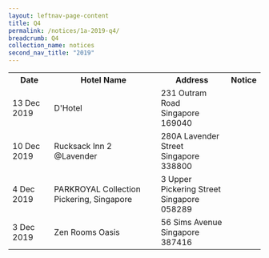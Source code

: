 ```yaml
---
layout: leftnav-page-content
title: Q4 
permalink: /notices/1a-2019-q4/
breadcrumb: Q4 
collection_name: notices
second_nav_title: "2019"
---
```


<table>
  <tr>
    <th>Date</th>
    <th>Hotel Name</th>
    <th>Address</th>
    <th>Notice</th>
  </tr>
   <tr>
    <td>13 Dec 2019</td>
    <td>D'Hotel</td>
    <td>231 Outram Road <br>Singapore 169040<br></td>
    <td><a href="/files/DHotel.pdf"></a></td>
  </tr>
  <tr>
    <td>10 Dec 2019</td>
    <td>Rucksack Inn 2 @Lavender</td>
    <td>280A Lavender Street <br>Singapore 338800<br></td>
    <td><a href="/files/Rucksack Inn 2 atLavender.pdf"></a></td>
  </tr>
   <tr>
    <td>4 Dec 2019</td>
    <td>PARKROYAL Collection Pickering, Singapore</td>
    <td>3 Upper Pickering Street <br>Singapore 058289<br></td>
    <td><a href="/files/Parkroyal collection pickering, singapore.pdf"></a></td>
  </tr>
  <tr>
    <td>3 Dec 2019</td>
    <td>Zen Rooms Oasis</td>
    <td>56 Sims Avenue <br>Singapore 387416<br></td>
    <td><a href="/files/Zen Rooms Oasis.pdf"></a></td>
  </tr>
</table>
